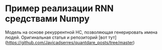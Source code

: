 # Пример реализации RNN средствами Numpy

Модель на основе рекуррентной НС, позволяющая генерировать имена людей. Оригинальная статья и репозиторий [вот тут] (https://github.com/Javicadserres/quantdare_posts/tree/master)
